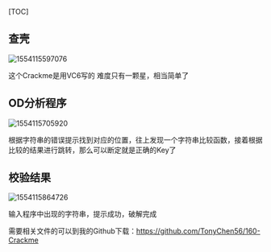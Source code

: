 [TOC]

## 查壳

![1554115597076](assets/1554115597076.png)

这个Crackme是用VC6写的 难度只有一颗星，相当简单了

## OD分析程序

![1554115705920](assets/1554115705920.png)

根据字符串的错误提示找到对应的位置，往上发现一个字符串比较函数，接着根据比较的结果进行跳转，那么可以断定<BrD-SoB>就是正确的Key了

## 校验结果

![1554115864726](assets/1554115864726.png)

输入程序中出现的字符串，提示成功，破解完成

需要相关文件的可以到我的Github下载：https://github.com/TonyChen56/160-Crackme